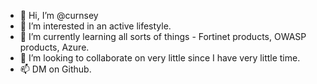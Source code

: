 - 👋 Hi, I’m @curnsey
- 👀 I’m interested in an active lifestyle.
- 🌱 I’m currently learning all sorts of things - Fortinet products, OWASP products, Azure.
- 💞️ I’m looking to collaborate on very little since I have very little time.
- 📫 DM on Github.

<!---
curnsey/curnsey is a ✨ special ✨ repository because its `README.md` (this file) appears on your GitHub profile.
You can click the Preview link to take a look at your changes.
--->
